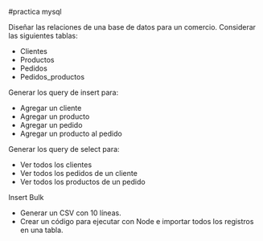 #practica mysql

Diseñar las relaciones de una base de datos para un comercio.
Considerar las siguientes tablas:
- Clientes
- Productos
- Pedidos
- Pedidos_productos

Generar los query de insert para:
- Agregar un cliente
- Agregar un producto
- Agregar un pedido
- Agregar un producto al pedido

Generar los query de select para:
- Ver todos los clientes
- Ver todos los pedidos de un cliente
- Ver todos los productos de un pedido

Insert Bulk
- Generar un CSV con 10 líneas. 
- Crear un código para ejecutar con Node e importar todos los registros en una tabla.